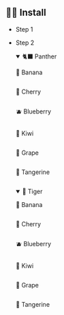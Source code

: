 ## 👷‍♂️ Install

- Step 1

- Step 2

    <details open>
    <summary>🐈‍⬛ Panther</summary>

  🍌 Banana

  ```css
  
  ```

  🍒 Cherry

  ```css
  
  ```

  🫐 Blueberry

  ```css
  
  ```

  🥝 Kiwi

  ```css
  
  ```

  🍇 Grape

  ```css
  
  ```

  🍊 Tangerine

  ```css
  
  ```

    </details>

    <details open>
    <summary>🐯 Tiger</summary>

  🍌 Banana

  ```css
  
  ```

  🍒 Cherry

  ```css
  
  ```

  🫐 Blueberry

  ```css
  
  ```

  🥝 Kiwi

  ```css
  
  ```

  🍇 Grape

  ```css
  
  ```

  🍊 Tangerine

  ```css
  
  ```

  </details>

